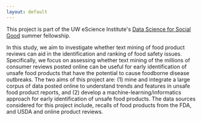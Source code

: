 ```yaml
---
layout: default
---
```


This project is part of the UW eScience Institute's
[Data Science for Social Good](http://escience.washington.edu/dssg/project-summaries-2016/)
summer fellowship.

In this study, we aim to investigate whether text mining of food product reviews
can aid in the identification and ranking of food safety issues. Specifically,
we focus on assessing whether text mining of the millions of consumer reviews
posted online can be useful for early identification of unsafe food products
that have the potential to cause foodborne disease outbreaks. The two aims of
this project are: (1) mine and integrate a large corpus of data posted online to
understand trends and features in unsafe food product reports, and (2) develop a
machine-learning/informatics approach for early identification of unsafe food
products. The data sources considered for this project include, recalls of food
products from the FDA, and USDA and online product reviews.
